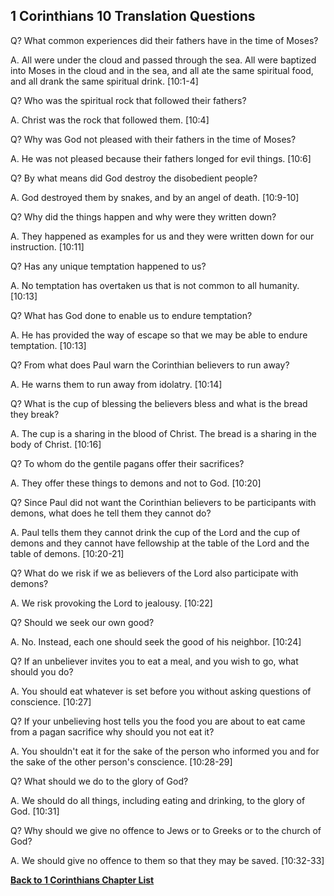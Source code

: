 ## 1 Corinthians 10 Translation Questions ##

Q? What common experiences did their fathers have in the time of Moses?

A. All were under the cloud and passed through the sea. All were baptized into Moses in the cloud and in the sea, and all ate the same spiritual food, and all drank the same spiritual drink. [10:1-4]

Q? Who was the spiritual rock that followed their fathers?

A. Christ was the rock that followed them. [10:4]

Q? Why was God not pleased with their fathers in the time of Moses?

A. He was not pleased because their fathers longed for evil things. [10:6]

Q? By what means did God destroy the disobedient people?

A. God destroyed them by snakes, and by an angel of death. [10:9-10]

Q? Why did the things happen and why were they written down?

A. They happened as examples for us and they were written down for our instruction. [10:11]

Q? Has any unique temptation happened to us?

A. No temptation has overtaken us that is not common to all humanity. [10:13]

Q? What has God done to enable us to endure temptation?

A. He has provided the way of escape so that we may be able to endure temptation. [10:13]

Q? From what does Paul warn the Corinthian believers to run away?

A. He warns them to run away from idolatry. [10:14]

Q? What is the cup of blessing the believers bless and what is the bread they break?

A. The cup is a sharing in the blood of Christ. The bread is a sharing in the body of Christ. [10:16]

Q? To whom do the gentile pagans offer their sacrifices?

A. They offer these things to demons and not to God. [10:20]

Q? Since Paul did not want the Corinthian believers to be participants with demons, what does he tell them they cannot do?

A. Paul tells them they cannot drink the cup of the Lord and the cup of demons and they cannot have fellowship at the table of the Lord and the table of demons. [10:20-21]

Q? What do we risk if we as believers of the Lord also participate with demons?

A. We risk provoking the Lord to jealousy. [10:22]

Q? Should we seek our own good?

A. No. Instead, each one should seek the good of his neighbor. [10:24]

Q? If an unbeliever invites you to eat a meal, and you wish to go, what should you do?

A. You should eat whatever is set before you without asking questions of conscience. [10:27]

Q? If your unbelieving host tells you the food you are about to eat came from a pagan sacrifice why should you not eat it?

A. You shouldn't eat it for the sake of the person who informed you and for the sake of the other person's conscience. [10:28-29]

Q? What should we do to the glory of God?

A. We should do all things, including eating and drinking, to the glory of God. [10:31]

Q? Why should we give no offence to Jews or to Greeks or to the church of God?

A. We should give no offence to them so that they may be saved. [10:32-33]

__[Back to 1 Corinthians Chapter List](./)__

